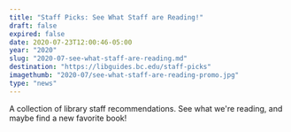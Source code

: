```yaml
---
title: "Staff Picks: See What Staff are Reading!"
draft: false
expired: false
date: 2020-07-23T12:00:46-05:00
year: "2020"
slug: "2020-07-see-what-staff-are-reading.md"
destination: "https://libguides.bc.edu/staff-picks"
imagethumb: "2020-07/see-what-staff-are-reading-promo.jpg"
type: "news"
---
```


A collection of library staff recommendations. See what we're reading, and maybe find a new favorite book!
